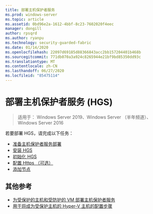 ```yaml
---
title: 部署主机保护者服务
ms.prod: windows-server
ms.topic: article
ms.assetid: 0bd96e2a-1612-4bbf-8c23-7602020f4eec
manager: dongill
author: rpsqrd
ms.author: ryanpu
ms.technology: security-guarded-fabric
ms.date: 01/14/2020
ms.openlocfilehash: 22097d69185d88366843acc2bb157204401b468b
ms.sourcegitcommit: 771db070a3a924c8265944e21bf9bd85350dd93c
ms.translationtype: MT
ms.contentlocale: zh-CN
ms.lasthandoff: 06/27/2020
ms.locfileid: "85475114"
---
```

# <a name="deploy-the-host-guardian-service-hgs"></a>部署主机保护者服务 (HGS)

>适用于： Windows Server 2019、Windows Server （半年频道）、Windows Server 2016


若要部署 HGS，请完成以下任务：

- [准备主机保护者服务部署](guarded-fabric-prepare-for-hgs.md)
- [安装 HGS](guarded-fabric-choose-where-to-install-hgs.md)
- [初始化 HGS](guarded-fabric-initialize-hgs.md)
- [配置 Https （可选）](guarded-fabric-configure-hgs-https.md)
- [添加节点](guarded-fabric-configure-additional-hgs-nodes.md)

## <a name="additional-references"></a>其他参考

- [为受保护的主机和受防护的 VM 部署主机保护者服务](guarded-fabric-deploying-hgs-overview.md)
- [用于将成为受保护主机的 Hyper-V 主机的配置步骤](guarded-fabric-configure-hgs-with-authorized-hyper-v-hosts.md)
